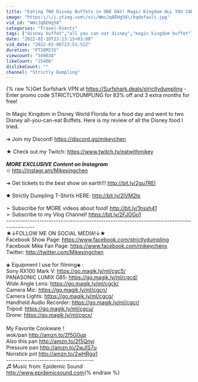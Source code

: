 ```yaml
---
title: "Eating TWO Disney Buffets in ONE DAY! Magic Kingdom ALL YOU CAN EAT PRIME RIB BUFFET Disney World"
image: "https:\/\/i.ytimg.com\/vi\/WmcJq8EHg58\/hqdefault.jpg"
vid_id: "WmcJq8EHg58"
categories: "Travel-Events"
tags: ["disney buffet","all you can eat disney","magic kingdom buffet"]
date: "2022-02-10T23:13:15+03:00"
vid_date: "2022-02-06T23:51:52Z"
duration: "PT28M23S"
viewcount: "549038"
likeCount: "15406"
dislikeCount: ""
channel: "Strictly Dumpling"
---
```

{% raw %}Get Surfshark VPN at <a rel="nofollow" target="blank" href="https://Surfshark.deals/strictlydumpling">https://Surfshark.deals/strictlydumpling</a> - Enter promo code STRICTLYDUMPLING for 83% off and 3 extra months for free!<br /><br />In Magic Kingdom in Disney World Florida for a food day and went to two Disney all-you-can-eat Buffets. Here is my review of all the Disney food I tried.<br /><br />➔ Join my Discord! <a rel="nofollow" target="blank" href="https://discord.gg/mikeychen">https://discord.gg/mikeychen</a><br /><br />★ Check out my Twitch: <a rel="nofollow" target="blank" href="https://www.twitch.tv/eatwithmikey">https://www.twitch.tv/eatwithmikey</a><br /><br />***MORE EXCLUSIVE Content on Instagram***<br />✩ <a rel="nofollow" target="blank" href="http://instagr.am/Mikexingchen">http://instagr.am/Mikexingchen</a><br /><br />➔ Get tickets to the best show on earth!!! <a rel="nofollow" target="blank" href="http://bit.ly/2gu7REI">http://bit.ly/2gu7REI</a><br /><br />✸ Strictly Dumpling T-Shirts HERE: <a rel="nofollow" target="blank" href="http://bit.ly/2IVM2ts">http://bit.ly/2IVM2ts</a><br /><br />➣ Subscribe for MORE videos about food! <a rel="nofollow" target="blank" href="http://bit.ly/1hsxh41">http://bit.ly/1hsxh41</a><br />➣ Subscribe to my Vlog Channel! <a rel="nofollow" target="blank" href="https://bit.ly/2FJOGo1">https://bit.ly/2FJOGo1</a><br />------------------------------------------------------------------------------------------<br />★↓FOLLOW ME ON SOCIAL MEDIA!↓★<br />Facebook Show Page: <a rel="nofollow" target="blank" href="https://www.facebook.com/strictlydumpling">https://www.facebook.com/strictlydumpling</a><br />Facebook Mike Fan Page: <a rel="nofollow" target="blank" href="https://www.facebook.com/mikeychenx">https://www.facebook.com/mikeychenx</a><br />Twitter: <a rel="nofollow" target="blank" href="http://twitter.com/Mikexingchen">http://twitter.com/Mikexingchen</a><br /><br />◈ Equipment I use for filming◈ :<br />Sony RX100 Mark V: <a rel="nofollow" target="blank" href="https://go.magik.ly/ml/cgc5/">https://go.magik.ly/ml/cgc5/</a><br />PANASONIC LUMIX G85: <a rel="nofollow" target="blank" href="https://go.magik.ly/ml/cgcd/">https://go.magik.ly/ml/cgcd/</a><br />Wide Angle Lens: <a rel="nofollow" target="blank" href="https://go.magik.ly/ml/cgck/">https://go.magik.ly/ml/cgck/</a><br />Camera Mic: <a rel="nofollow" target="blank" href="https://go.magik.ly/ml/cgcn/">https://go.magik.ly/ml/cgcn/</a><br />Camera Lights: <a rel="nofollow" target="blank" href="https://go.magik.ly/ml/cgcq/">https://go.magik.ly/ml/cgcq/</a><br />Handheld Audio Recorder: <a rel="nofollow" target="blank" href="https://go.magik.ly/ml/cgcr/">https://go.magik.ly/ml/cgcr/</a><br />Tripod: <a rel="nofollow" target="blank" href="https://go.magik.ly/ml/cgcu/">https://go.magik.ly/ml/cgcu/</a><br />Drone: <a rel="nofollow" target="blank" href="https://go.magik.ly/ml/cgcx/">https://go.magik.ly/ml/cgcx/</a><br /><br />My Favorite Cookware！<br />wok/pan <a rel="nofollow" target="blank" href="http://amzn.to/2f5G0up">http://amzn.to/2f5G0up</a><br />Also this pan <a rel="nofollow" target="blank" href="http://amzn.to/2f5Qnyi">http://amzn.to/2f5Qnyi</a><br />Pressure pan <a rel="nofollow" target="blank" href="http://amzn.to/2wJIS7u">http://amzn.to/2wJIS7u</a><br />Nonstick pot <a rel="nofollow" target="blank" href="http://amzn.to/2wHRgq1">http://amzn.to/2wHRgq1</a><br />-------------------------------------<br />♫ Music from: Epidemic Sound<br /><a rel="nofollow" target="blank" href="http://www.epidemicsound.com">http://www.epidemicsound.com</a>{% endraw %}
